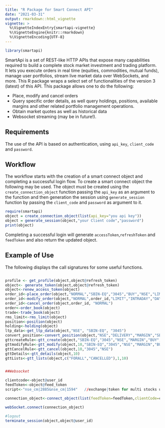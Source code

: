```yaml
---
title: "R Package for Smart Connect API"
date: "2021-03-31"
output: rmarkdown::html_vignette
vignette: >
  %\VignetteIndexEntry{smartapi-vignette}
  %\VignetteEngine{knitr::rmarkdown}
  %\VignetteEncoding{UTF-8}
---
```


```r
library(smartapi)
```

SmartApi is a set of REST-like HTTP APIs that expose many capabilities required to build a complete stock market investment and trading platform. It lets you execute orders in real time (equities, commodities, mutual funds), manage user portfolios, stream live market data over WebSockets, and more. This R package wraps a select set of functionalities of the version 3 (latest) of this API. This package allows
one to do the following:

- Place, modify and cancel orders
- Query specific order details, as well query holdings, positions, available margins and other related portfolio management operations.
- Obtain market quotes as well as historical data
- Websocket streaming (may be in future!).

## Requirements

The use of the API is based on authentication, using `api_key`, `client_code` and `password`.

## Workflow

The workflow starts with the creation of a smart connect object and completing a successful login flow. To create a smart connect object the following may be used. The object must be created using the `create_connection_object` function passing the `api_key` as an argument to the function and then generation the session using `generate_session` function by passing the `client_code` and `password` as argument to it.

```r
require(smartapi)
object = create_connection_object(list(api_key="you api key"))
object = generate_session(object,"your Client code","password")
print(object)
```

Completing a successful login will generate  `accessToken`,`refreshToken` and `feedToken` and also return the updated object.

## Example of Use
The following displays the call signatures for some useful functions. 

```r

profile <- get_profile(object,object@refresh_token)
object<- generate_token(object,object@refresh_token)
object<-renew_access_token(object)
order_id<-place_order(object,"NORMAL","SBIN-EQ","3045","BUY","NSE","LIMIT","INTRADAY","DAY","19500","0","0","1")
order_id<-modify_order(object,"NORMAL",order_id,"LIMIT","INTRADAY","DAY","19500","1","SBIN-EQ","3045","NSE")
order_id<-cancel_order(object,order_id, "NORMAL")
order<-order_book(object)
trade<-trade_book(object)
rms_limit<-rms_limit(object)
position<-position(object)
holding<-holding(object)
ltp_data<-get_ltp_data(object,"NSE", "SBIN-EQ", "3045")
convert_position<-convert_position(object,"NSE","DELIVERY","MARGIN","SBIN-EQ","BUY",1,"DAY")
gttcreateRule<-gtt_create(object,"SBIN-EQ","3045","NSE","MARGIN","BUY",100000.0,10,10,200000.0,365)
gttmodifyRule<-gtt_modify(object,10,"SBIN-EQ","3045","NSE","MARGIN","BUY",100000.0,10,10,200000.0,365)
gttCancelRule<-gtt_cancel(object,10,"3045","NSE")
gttDetails<-gtt_details(object,10)
gttLists<-gtt_lists(object,c("FORALL","CANCELLED"),1,10)


##Websocket

clientcode<-object@user_id
feedToken<-object@feed_token
script<-"nse_cm|2885&nse_cm|1594"   //exchange|token for multi stocks use & seperator

connection_object<-connect_object(list(feedToken=feedToken,clientCode=clientcode,script=script))

webSocket.connect(connection_object)

#logout
terminate_session(object,object@user_id)

```

